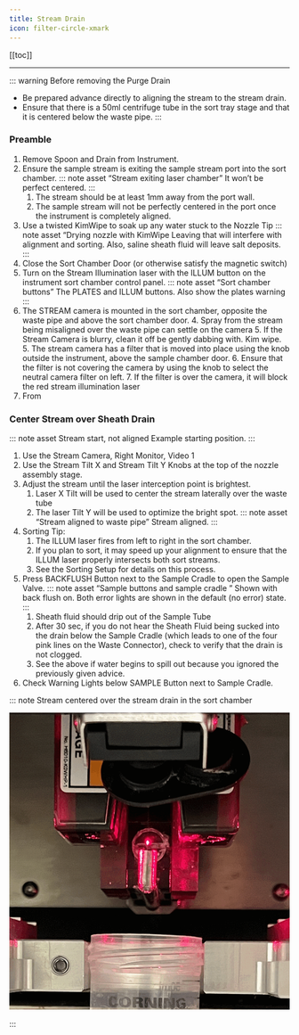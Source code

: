 ```yaml
---
title: Stream Drain
icon: filter-circle-xmark
---
```




<!-- Reference Links -->
<!-- Usage -->
<!-- [img-label]: ./assets/filename.png -->
<!-- ![Caption Text][img-label] -->
<!-- Assets -->
[img-sheath-drain-zoom]: ./assets/img-sheath/ifm-startup-main-011-sheath-waste-tube.png
<!-- URLs -->

<!-- End Ref Links -->


[[toc]]

---

::: warning Before removing the Purge Drain
-   Be prepared advance directly to aligning the stream to the stream drain.
-   Ensure that there is a 50ml centrifuge tube in the sort tray stage and that it is centered below the waste pipe.
:::

### Preamble

1.  Remove Spoon and Drain from Instrument.
2.  Ensure the sample stream is exiting the sample stream port into the sort chamber.
    ::: note asset “Stream exiting laser chamber”
    It won’t be perfect centered.
    :::
    1.  The stream should be at least 1mm away from the port wall.
    2.  The sample stream will not be perfectly centered in the port once the instrument is completely aligned.
3.  Use a twisted KimWipe to soak up any water stuck to the Nozzle Tip
    ::: note asset “Drying nozzle with KimWipe
    Leaving that will interfere with alignment and sorting. Also, saline sheath fluid will leave salt deposits.
    :::
1.  Close the Sort Chamber Door (or otherwise satisfy the magnetic switch)
2.  Turn on the Stream Illumination laser with the ILLUM button on the instrument sort chamber control panel.
    ::: note asset “Sort chamber buttons”
    The PLATES and ILLUM buttons. Also show the plates warning
    :::
3.  The STREAM camera is mounted in the sort chamber, opposite the waste pipe and above the sort chamber door.
    4.  Spray from the stream being misaligned over the waste pipe can settle on the camera
    5.  If the Stream Camera is blurry, clean it off be gently dabbing with. Kim wipe.
    5.  The stream camera has a filter that is moved into place using the knob outside the instrument, above the sample chamber door.
    6.  Ensure that the filter is not covering the camera by using the knob to select the neutral camera filter on left.
    7.  If the filter is over the camera, it will block the red stream illumination laser
4.  From 


### Center Stream over Sheath Drain

::: note asset Stream start, not aligned
Example starting position.
:::

1.  Use the Stream Camera, Right Monitor, Video 1
2.  Use the Stream Tilt X and Stream Tilt Y Knobs at the top of the nozzle assembly stage.
3.  Adjust the stream until the laser interception point is brightest.
    1.  Laser X Tilt will be used to center the stream laterally over the waste tube
    2.  The laser Tilt Y will be used to optimize the bright spot.
    ::: note asset “Stream aligned to waste pipe”
    Stream aligned.
    :::
4.  Sorting Tip: 
    1.  The ILLUM laser fires from left to right in the sort chamber.
    2.  If you plan to sort, it may speed up your alignment to ensure that the ILLUM laser properly intersects both sort streams.
    3.  See the Sorting Setup for details on this process.
5.  Press BACKFLUSH Button next to the Sample Cradle to open the Sample Valve. 
    ::: note asset “Sample buttons and sample cradle ”
    Shown with back flush on. Both error lights are shown in the default (no error) state.
    :::
    1.  Sheath fluid should drip out of the Sample Tube
    2.  After 30 sec, if you do not hear the Sheath Fluid being sucked into the drain below the Sample Cradle (which leads to one of the four pink lines on the Waste Connector), check to verify that the drain is not clogged.
    3.  See the above if water begins to spill out because you ignored the previously given advice.
6.  Check Warning Lights below SAMPLE Button next to Sample Cradle.
 

::: note Stream centered over the stream drain in the sort chamber

![Sheath centered over drain][img-sheath-drain-zoom]

:::